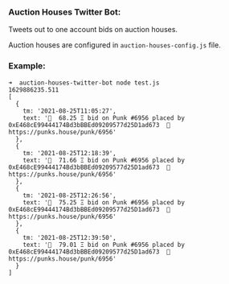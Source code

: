 ### Auction Houses Twitter Bot:

Tweets out to one account bids on auction houses.

Auction houses are configured in `auction-houses-config.js` file.

### Example:

```
➜  auction-houses-twitter-bot node test.js
1629886235.511
[
  {
    tm: '2021-08-25T11:05:27',
    text: '🤑  68.25 Ξ bid on Punk #6956 placed by 0xE468cE99444174Bd3bBBEd09209577d25D1ad673  🔗 https://punks.house/punk/6956'
  },
  {
    tm: '2021-08-25T12:18:39',
    text: '🤑  71.66 Ξ bid on Punk #6956 placed by 0xE468cE99444174Bd3bBBEd09209577d25D1ad673  🔗 https://punks.house/punk/6956'
  },
  {
    tm: '2021-08-25T12:26:56',
    text: '🤑  75.25 Ξ bid on Punk #6956 placed by 0xE468cE99444174Bd3bBBEd09209577d25D1ad673  🔗 https://punks.house/punk/6956'
  },
  {
    tm: '2021-08-25T12:39:50',
    text: '🤑  79.01 Ξ bid on Punk #6956 placed by 0xE468cE99444174Bd3bBBEd09209577d25D1ad673  🔗 https://punks.house/punk/6956'
  }
]
```
